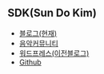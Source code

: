 ## SDK(Sun Do Kim)
* [블로그(현재)](https://sdk.xyz)
* [음악커뮤니티](https://muzia.net)
* [워드프레스(이전블로그)](https://blog.sundo.kim)
* [Github](https://github.com/sundoforce) 
